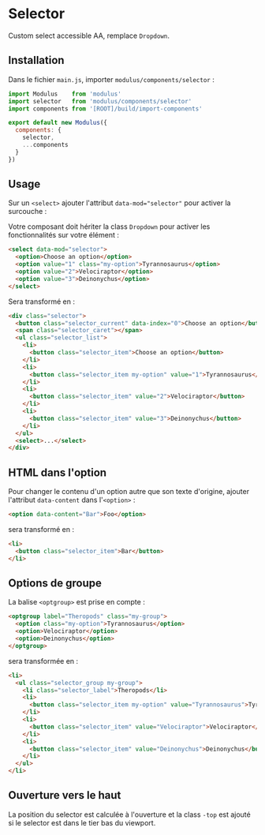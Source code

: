 # Selector

Custom select accessible AA, remplace `Dropdown`.

## Installation

Dans le fichier `main.js`, importer `modulus/components/selector` :
```js
import Modulus    from 'modulus'
import selector   from 'modulus/components/selector'
import components from '[ROOT]/build/import-components'

export default new Modulus({
  components: {
    selector,
    ...components
  }
})
```

## Usage

Sur un `<select>` ajouter l'attribut `data-mod="selector"` pour activer la surcouche :

Votre composant doit hériter la class `Dropdown` pour activer les fonctionnalités sur votre élément :

```html
<select data-mod="selector">
  <option>Choose an option</option>
  <option value="1" class="my-option">Tyrannosaurus</option>
  <option value="2">Velociraptor</option>
  <option value="3">Deinonychus</option>
</select>
```

Sera transformé en :
```html
<div class="selector">
  <button class="selector_current" data-index="0">Choose an option</button>
  <span class="selector_caret"></span>
  <ul class="selector_list">
    <li>
      <button class="selector_item">Choose an option</button>
    </li>
    <li>
      <button class="selector_item my-option" value="1">Tyrannosaurus</button>
    </li>
    <li>
      <button class="selector_item" value="2">Velociraptor</button>
    </li>
    <li>
      <button class="selector_item" value="3">Deinonychus</button>
    </li>
  </ul>
  <select>...</select>
</div>
```

## HTML dans l'option

Pour changer le contenu d'un option autre que son texte d'origine, ajouter l'attribut `data-content` dans l'`<option>` :
```html
<option data-content="Bar">Foo</option>
```

sera transformé en :
```html
<li>
  <button class="selector_item">Bar</button>
</li>
```

## Options de groupe

La balise `<optgroup>` est prise en compte :
```html
<optgroup label="Theropods" class="my-group">
  <option class="my-option">Tyrannosaurus</option>
  <option>Velociraptor</option>
  <option>Deinonychus</option>
</optgroup>
```

sera transformée en :
```html
<li>
  <ul class="selector_group my-group">
    <li class="selector_label">Theropods</li>
    <li>
      <button class="selector_item my-option" value="Tyrannosaurus">Tyrannosaurus</button>
    </li>
    <li>
      <button class="selector_item" value="Velociraptor">Velociraptor</button>
    </li>
    <li>
      <button class="selector_item" value="Deinonychus">Deinonychus</button>
    </li>
  </ul>
</li>
```

## Ouverture vers le haut

La position du selector est calculée à l'ouverture et la class `-top` est ajouté si le selector est dans le tier bas du viewport.